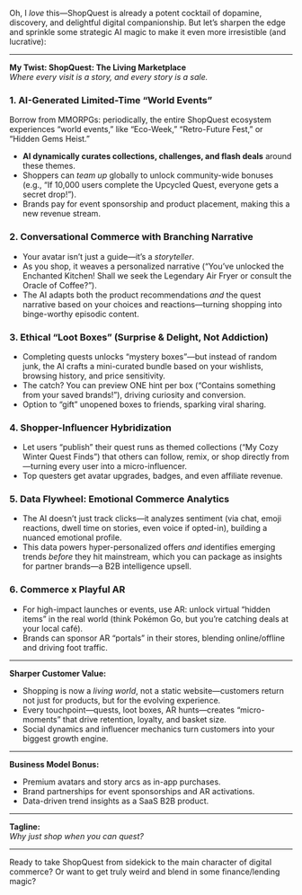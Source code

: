 Oh, I *love* this—ShopQuest is already a potent cocktail of dopamine, discovery, and delightful digital companionship. But let’s sharpen the edge and sprinkle some strategic AI magic to make it even more irresistible (and lucrative):

---

**My Twist: ShopQuest: The Living Marketplace**  
*Where every visit is a story, and every story is a sale.*

### 1. **AI-Generated Limited-Time “World Events”**
Borrow from MMORPGs: periodically, the entire ShopQuest ecosystem experiences “world events,” like “Eco-Week,” “Retro-Future Fest,” or “Hidden Gems Heist.”  
- **AI dynamically curates collections, challenges, and flash deals** around these themes.  
- Shoppers can *team up* globally to unlock community-wide bonuses (e.g., “If 10,000 users complete the Upcycled Quest, everyone gets a secret drop!”).
- Brands pay for event sponsorship and product placement, making this a new revenue stream.

### 2. **Conversational Commerce with Branching Narrative**
- Your avatar isn’t just a guide—it’s a *storyteller*.  
- As you shop, it weaves a personalized narrative (“You’ve unlocked the Enchanted Kitchen! Shall we seek the Legendary Air Fryer or consult the Oracle of Coffee?”).
- The AI adapts both the product recommendations *and* the quest narrative based on your choices and reactions—turning shopping into binge-worthy episodic content.

### 3. **Ethical “Loot Boxes” (Surprise & Delight, Not Addiction)**
- Completing quests unlocks “mystery boxes”—but instead of random junk, the AI crafts a mini-curated bundle based on your wishlists, browsing history, and price sensitivity.
- The catch? You can preview ONE hint per box (“Contains something from your saved brands!”), driving curiosity and conversion.
- Option to “gift” unopened boxes to friends, sparking viral sharing.

### 4. **Shopper-Influencer Hybridization**
- Let users “publish” their quest runs as themed collections (“My Cozy Winter Quest Finds”) that others can follow, remix, or shop directly from—turning every user into a micro-influencer.
- Top questers get avatar upgrades, badges, and even affiliate revenue.

### 5. **Data Flywheel: Emotional Commerce Analytics**
- The AI doesn’t just track clicks—it analyzes sentiment (via chat, emoji reactions, dwell time on stories, even voice if opted-in), building a nuanced emotional profile.
- This data powers hyper-personalized offers *and* identifies emerging trends *before* they hit mainstream, which you can package as insights for partner brands—a B2B intelligence upsell.

### 6. **Commerce x Playful AR**
- For high-impact launches or events, use AR: unlock virtual “hidden items” in the real world (think Pokémon Go, but you’re catching deals at your local café).
- Brands can sponsor AR “portals” in their stores, blending online/offline and driving foot traffic.

---

**Sharper Customer Value:**  
- Shopping is now a *living world*, not a static website—customers return not just for products, but for the evolving experience.
- Every touchpoint—quests, loot boxes, AR hunts—creates “micro-moments” that drive retention, loyalty, and basket size.
- Social dynamics and influencer mechanics turn customers into your biggest growth engine.

---

**Business Model Bonus:**  
- Premium avatars and story arcs as in-app purchases.
- Brand partnerships for event sponsorships and AR activations.
- Data-driven trend insights as a SaaS B2B product.

---

**Tagline:**  
*Why just shop when you can quest?*

---

Ready to take ShopQuest from sidekick to the main character of digital commerce? Or want to get truly weird and blend in some finance/lending magic?